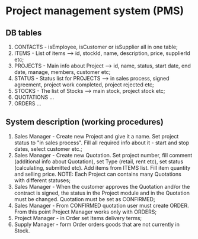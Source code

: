 # Project management system (PMS)

## DB tables
1. CONTACTS - isEmployee, isCustomer or isSupplier all in one table;
2. ITEMS - List of items --> id, stockId, name, description, price, supplierId etc;
3. PROJECTS - Main info about Project --> id, name, status, start date, end date, manage, members, customer etc;
4. STATUS - Status list for PROJECTS --> in sales process, signed agreement, project work completed, project rejected etc;
5. STOCKS - The list of Stocks --> main stock, project stock etc;
6. QUOTATIONS ...
7. ORDERS ...

## System description (working procedures)
1. Sales Manager - Create new Project and give it a name. Set project status to "in sales process". Fill all required info about it - start and stop dates, select customer etc.;
2. Sales Manager - Create new Quotation. Set project number, fill comment (additional info about Quotation), set Type (retail, rent etc), set status (calculating, submitted etc). Add items from ITEMS list. Fill item quantity and selling price. NOTE: Each Project can contains many Quotations with different statuses;
3. Sales Manager - When the customer approves the Quotation and/or the contract is signed, the status in the Project module and in the Quotation must be changed. Quotation must be set as CONFIRMED;
4. Sales Manager - From CONFIRMED quotation user must create ORDER. From this point Project Manager works only with ORDERS;
5. Project Manager - in Order set Items delivery terms;
6. Supply Manager - form Order orders goods that are not currently in Stock.